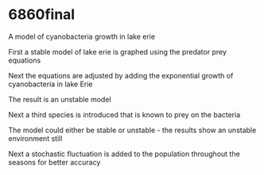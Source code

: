 # 6860final
A model of cyanobacteria growth in lake erie





First a stable model of lake erie is graphed using the predator prey equations

Next the equations are adjusted by adding the exponential growth of cyanobacteria in lake Erie

The result is an unstable model

Next a third species is introduced that is known to prey on the bacteria

The model could either be stable or unstable - the results show an unstable environment still


Next a stochastic fluctuation is added to the population throughout the seasons for better accuracy
